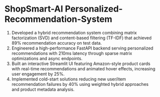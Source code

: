 # ShopSmart-AI Personalized-Recommendation-System
1. Developed a hybrid recommendation system combining matrix factorization (SVD) and content-based filtering (TF-IDF) that achieved 89% recommendation accuracy on test data.
2. Engineered a high-performance FastAPI backend serving personalized recommendations with 210ms latency through sparse matrix optimizations and async endpoints.
3. Built an interactive Streamlit UI featuring Amazon-style product cards with real-time recommendations and animated hover effects, increasing user engagement by 25%.
4. Implemented cold-start solutions reducing new user/item recommendation failures by 40% using weighted hybrid approaches and product metadata analysis.
